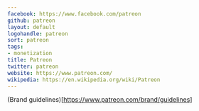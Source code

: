 ```yaml
---
facebook: https://www.facebook.com/patreon
github: patreon
layout: default
logohandle: patreon
sort: patreon
tags:
- monetization
title: Patreon
twitter: patreon
website: https://www.patreon.com/
wikipedia: https://en.wikipedia.org/wiki/Patreon
---
```


(Brand guidelines)[https://www.patreon.com/brand/guidelines]

